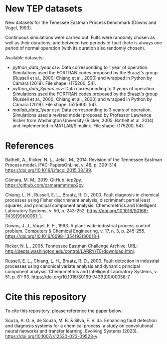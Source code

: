 # New TEP datasets

New datasets for the Tenessee Eastman Process benchmark (Downs and Vogel, 1993). 

Continuous simulations were carried out. Fults were randomly chosen as well as their durations, and between two periods of fault there is always one period of normal operation (with its duration also randomly chosen). 


Available datasets:
- *python_data_1year.csv:* Data corresponding to 1 year of operation. Simulations used the FORTRAN codes proposed by the Braazt's group (Russell et al., 2000; Chiang et al., 2000) and wrapped in Python by Câmara (2019). File shape: (175200, 54).
- *python_data_3years.csv:* Data corresponding to 3 years of operation. Simulations used the FORTRAN codes proposed by the Braazt's group (Russell et al., 2000; Chiang et al., 2000) and wrapped in Python by Câmara (2019). File shape: (525600, 54).
- *matlab_data_1year.csv:* Data corresponding to 3 years of operation. Simulations used a revised model proposed by Professor Lawrence Ricker from Washington University (Ricker, 2005; Bathelt et al. 2014) and implemented in MATLAB/Simulink. File shape: (175200, 54).

# References

Bathelt, A., Ricker, N. L., Jelali, M., 2014. Revision of the Tennessee Eastman Process model. IFAC-PapersOnLine, v. 48, p. 309-314. https://doi.org/10.1016/j.ifacol.2015.08.199.

Câmara, M. M., 2019. GitHub. tep2py. https://github.com/camaramm/tep2py.

Chiang, L. H., Russell, E. L., Braatz, R. D., 2000. Fault diagnosis in chemical processes using Fisher discriminant analysis, discriminant partial least squares, and principal component analysis. Chemometrics and Intelligent Laboratory Systems, v. 50, p. 243-252. https://doi.org/10.1016/S0169-7439(99)00061-1.

Downs, J. J., Vogel, E. F., 1993. A plant-wide industrial process control problem. Computers & Chemical Engineering, v. 17, n. 3, p. 245-255. https://doi.org/10.1016/0098-1354(93)80018-I.

Ricker, N. L., 2005. Tennessee Eastman Challenge Archive. URL: http://depts.washington.edu/control/LARRY/TE/download.html.

Russell, E. L., Chiang, L. H., Braatz, R. D., 2000. Fault detection in industrial processes using canonical variate analysis and dynamic principal component analysis. Chemometrics and Intelligent Laboratory Systems, v. 51, p. 81-93. https://doi.org/10.1016/S0169-7439(00)00058-7.

# Cite this repository

To cite this repository, please reference the paper below:

Souza, A. O. e, de Souza, M. B. & Silva, F. V. da. Enhancing fault detection and diagnosis systems for a chemical process: a study on convolutional neural networks and transfer learning. Evolving Systems (2023). https://doi.org/10.1007/s12530-023-09523-y.
